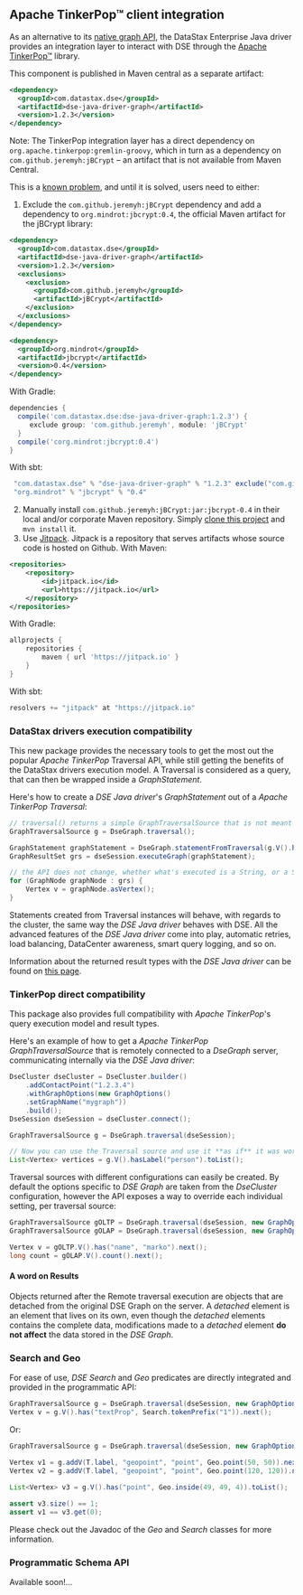 ## Apache TinkerPop™ client integration

As an alternative to its [native graph API](../graph/), the DataStax Enterprise Java driver provides an integration 
layer to interact with DSE through the [Apache TinkerPop™][tinkerpop] library.

This component is published in Maven central as a separate artifact:

```xml
<dependency>
  <groupId>com.datastax.dse</groupId>
  <artifactId>dse-java-driver-graph</artifactId>
  <version>1.2.3</version>
</dependency>
```

[tinkerpop]: http://tinkerpop.apache.org/

Note: The TinkerPop integration layer has a direct dependency on `org.apache.tinkerpop:gremlin-groovy`, 
which in turn as a dependency on `com.github.jeremyh:jBCrypt` – an artifact that is not available
from Maven Central. 

This is a [known problem](https://issues.apache.org/jira/browse/TINKERPOP-1633), and until it is solved, users need to either:

1. Exclude the `com.github.jeremyh:jBCrypt` dependency and add a dependency to `org.mindrot:jbcrypt:0.4`, the official Maven artifact for the jBCrypt library:
```xml
<dependency>
  <groupId>com.datastax.dse</groupId>
  <artifactId>dse-java-driver-graph</artifactId>
  <version>1.2.3</version>
  <exclusions>
    <exclusion>
      <groupId>com.github.jeremyh</groupId>
      <artifactId>jBCrypt</artifactId>
    </exclusion>
  </exclusions>
</dependency>

<dependency>
  <groupId>org.mindrot</groupId>
  <artifactId>jbcrypt</artifactId>
  <version>0.4</version>
</dependency>
```
With Gradle:
```groovy
dependencies {
  compile('com.datastax.dse:dse-java-driver-graph:1.2.3') {
     exclude group: 'com.github.jeremyh', module: 'jBCrypt' 
  }
  compile('corg.mindrot:jbcrypt:0.4')
}
```
With sbt:
```scala
 "com.datastax.dse" % "dse-java-driver-graph" % "1.2.3" exclude("com.github.jeremyh","jBCrypt"),
 "org.mindrot" % "jbcrypt" % "0.4"
```
2. Manually install `com.github.jeremyh:jBCrypt:jar:jbcrypt-0.4` in their local and/or corporate Maven repository. Simply [clone this project](https://github.com/jeremyh/jBCrypt) and `mvn install` it. 
3. Use [Jitpack](https://jitpack.io/). Jitpack is a repository that serves artifacts whose source code is hosted on Github.
With Maven:
```xml
<repositories>
    <repository>
        <id>jitpack.io</id>
        <url>https://jitpack.io</url>
    </repository>
</repositories>
```
With Gradle:
```groovy
allprojects {
    repositories {
        maven { url 'https://jitpack.io' }
    }
}
```
With sbt:
```scala
resolvers += "jitpack" at "https://jitpack.io"
```

### DataStax drivers execution compatibility

This new package provides the necessary tools to get the most out the popular _Apache TinkerPop_
Traversal API, while still getting the benefits of the DataStax drivers execution model.
A Traversal is considered as a query, that can then be wrapped inside a _GraphStatement_.

Here's how to create a _DSE Java driver_'s _GraphStatement_ out of a _Apache TinkerPop_ _Traversal_:

```java
// traversal() returns a simple GraphTraversalSource that is not meant to be iterated itself
GraphTraversalSource g = DseGraph.traversal();

GraphStatement graphStatement = DseGraph.statementFromTraversal(g.V().has("name", "marko"));
GraphResultSet grs = dseSession.executeGraph(graphStatement);

// the API does not change, whether what's executed is a String, or a Statement created from a Traversal, and so on.
for (GraphNode graphNode : grs) {
    Vertex v = graphNode.asVertex();
}
```

Statements created from Traversal instances will behave, with regards to the cluster,
the same way the _DSE Java driver_ behaves with DSE. All the advanced features of the _DSE Java driver_ come into play, 
automatic retries, load balancing, DataCenter awareness, smart query logging, and so on.

Information about the returned result types with the _DSE Java driver_ can be found on 
[this page](http://docs.datastax.com/en/developer/java-driver-dse/1.1/manual/graph/#handling-results).

### TinkerPop direct compatibility
This package also provides full compatibility with _Apache TinkerPop_'s query execution model
 and result types.

Here's an example of how to get a _Apache TinkerPop_ _GraphTraversalSource_ that is remotely connected
to a _DseGraph_ server, communicating internally via the _DSE Java driver_:

```java
DseCluster dseCluster = DseCluster.builder()
    .addContactPoint("1.2.3.4")
    .withGraphOptions(new GraphOptions()
    .setGraphName("mygraph"))
    .build();
DseSession dseSession = dseCluster.connect();

GraphTraversalSource g = DseGraph.traversal(dseSession);

// Now you can use the Traversal source and use it **as if** it was working against a local graph, and with the usual TinkerPop API. All the communication with the DSE Graph server is done transparently.
List<Vertex> vertices = g.V().hasLabel("person").toList();
```

Traversal sources with different configurations can easily be created. By default the options
specific to _DSE Graph_ are taken from the _DseCluster_ configuration, however
the API exposes a way to override each individual setting, per traversal source:

```java
GraphTraversalSource gOLTP = DseGraph.traversal(dseSession, new GraphOptions().setGraphName("mygraph"));
GraphTraversalSource gOLAP = DseGraph.traversal(dseSession, new GraphOptions().setGraphName("myothergraph").setGraphSource(ANALYTICS_SOURCE_NAME));

Vertex v = gOLTP.V().has("name", "marko").next();
long count = gOLAP.V().count().next();
```

#### A word on Results

Objects returned after the Remote traversal execution are objects that are detached from
the original DSE Graph on the server. A _detached_ element is an element that lives on
its own, even though the _detached_ elements contains the complete data, modifications
made to a _detached_ element **do not affect** the data stored in the _DSE Graph_.


### Search and Geo

For ease of use, _DSE Search_ and _Geo_ predicates are directly integrated and provided
in the programmatic API:

```java
GraphTraversalSource g = DseGraph.traversal(dseSession, new GraphOptions().setGraphName("thegraph"));
Vertex v = g.V().has("textProp", Search.tokenPrefix("1")).next();
```

Or:

```java
GraphTraversalSource g = DseGraph.traversal(dseSession, new GraphOptions().setGraphName("thegraph"));

Vertex v1 = g.addV(T.label, "geopoint", "point", Geo.point(50, 50)).next();
Vertex v2 = g.addV(T.label, "geopoint", "point", Geo.point(120, 120)).next();

List<Vertex> v3 = g.V().has("point", Geo.inside(49, 49, 4)).toList();
        
assert v3.size() == 1;
assert v1 == v3.get(0);
```

Please check out the Javadoc of the _Geo_ and _Search_ classes for more information. 

### Programmatic Schema API

Available soon!...
